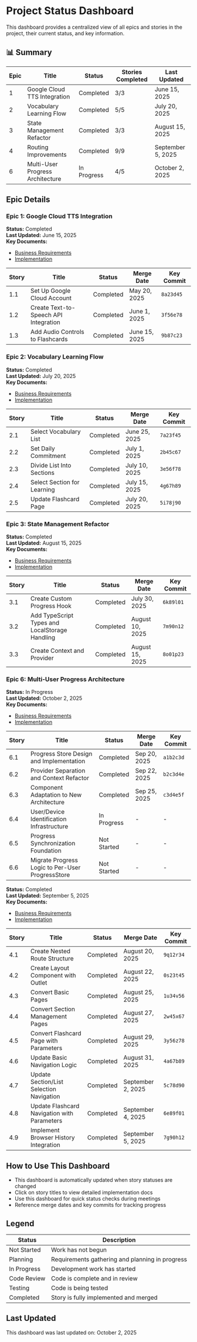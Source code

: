 # Project Status Dashboard

This dashboard provides a centralized view of all epics and stories in the project, their current status, and key information.

## 📊 Summary

| Epic | Title                            | Status      | Stories Completed | Last Updated      |
| ---- | -------------------------------- | ----------- | ----------------- | ----------------- |
| 1    | Google Cloud TTS Integration     | Completed   | 3/3               | June 15, 2025     |
| 2    | Vocabulary Learning Flow         | Completed   | 5/5               | July 20, 2025     |
| 3    | State Management Refactor        | Completed   | 3/3               | August 15, 2025   |
| 4    | Routing Improvements             | Completed   | 9/9               | September 5, 2025 |
| 6    | Multi-User Progress Architecture | In Progress | 4/5               | October 2, 2025   |

## Epic Details

### Epic 1: Google Cloud TTS Integration

**Status:** Completed  
**Last Updated:** June 15, 2025  
**Key Documents:**

- [Business Requirements](./business-requirements/epic-1-google-cloud-tts-integration-template/README.md)
- [Implementation](./issue-implementation/epic-1-google-cloud-tts-integration/README.md)

| Story | Title                                 | Status    | Merge Date    | Key Commit |
| ----- | ------------------------------------- | --------- | ------------- | ---------- |
| 1.1   | Set Up Google Cloud Account           | Completed | May 20, 2025  | `8a23d45`  |
| 1.2   | Create Text-to-Speech API Integration | Completed | June 1, 2025  | `3f56e78`  |
| 1.3   | Add Audio Controls to Flashcards      | Completed | June 15, 2025 | `9b87c23`  |

### Epic 2: Vocabulary Learning Flow

**Status:** Completed  
**Last Updated:** July 20, 2025  
**Key Documents:**

- [Business Requirements](./business-requirements/epic-2-vocabulary-learning-flow-template/README.md)
- [Implementation](./issue-implementation/epic-2-vocabulary-learning-flow/README.md)

| Story | Title                       | Status    | Merge Date    | Key Commit |
| ----- | --------------------------- | --------- | ------------- | ---------- |
| 2.1   | Select Vocabulary List      | Completed | June 25, 2025 | `7a23f45`  |
| 2.2   | Set Daily Commitment        | Completed | July 1, 2025  | `2b45c67`  |
| 2.3   | Divide List Into Sections   | Completed | July 10, 2025 | `3e56f78`  |
| 2.4   | Select Section for Learning | Completed | July 15, 2025 | `4g67h89`  |
| 2.5   | Update Flashcard Page       | Completed | July 20, 2025 | `5i78j90`  |

### Epic 3: State Management Refactor

**Status:** Completed  
**Last Updated:** August 15, 2025  
**Key Documents:**

- [Business Requirements](./business-requirements/epic-3-state-management-refactor-template/README.md)
- [Implementation](./issue-implementation/epic-3-state-management-refactor/README.md)

| Story | Title                                          | Status    | Merge Date      | Key Commit |
| ----- | ---------------------------------------------- | --------- | --------------- | ---------- |
| 3.1   | Create Custom Progress Hook                    | Completed | July 30, 2025   | `6k89l01`  |
| 3.2   | Add TypeScript Types and LocalStorage Handling | Completed | August 10, 2025 | `7m90n12`  |
| 3.3   | Create Context and Provider                    | Completed | August 15, 2025 | `8o01p23`  |

### Epic 6: Multi-User Progress Architecture

**Status:** In Progress  
**Last Updated:** October 2, 2025  
**Key Documents:**

- [Business Requirements](./business-requirements/epic-6-multi-user-progress-architecture/README.md)
- [Implementation](./issue-implementation/epic-6-multi-user-progress-architecture/README.md)

| Story | Title                                            | Status      | Merge Date   | Key Commit |
| ----- | ------------------------------------------------ | ----------- | ------------ | ---------- |
| 6.1   | Progress Store Design and Implementation         | Completed   | Sep 20, 2025 | `a1b2c3d`  |
| 6.2   | Provider Separation and Context Refactor         | Completed   | Sep 22, 2025 | `b2c3d4e`  |
| 6.3   | Component Adaptation to New Architecture         | Completed   | Sep 25, 2025 | `c3d4e5f`  |
| 6.4   | User/Device Identification Infrastructure        | In Progress | -            | -          |
| 6.5   | Progress Synchronization Foundation              | Not Started | -            | -          |
| 6.6   | Migrate Progress Logic to Per-User ProgressStore | Not Started | -            | -          |

**Status:** Completed  
**Last Updated:** September 5, 2025  
**Key Documents:**

- [Business Requirements](./business-requirements/epic-4-routing-improvements-template/README.md)
- [Implementation](./issue-implementation/epic-4-routing-improvements/README.md)

| Story | Title                                       | Status    | Merge Date        | Key Commit |
| ----- | ------------------------------------------- | --------- | ----------------- | ---------- |
| 4.1   | Create Nested Route Structure               | Completed | August 20, 2025   | `9q12r34`  |
| 4.2   | Create Layout Component with Outlet         | Completed | August 22, 2025   | `0s23t45`  |
| 4.3   | Convert Basic Pages                         | Completed | August 25, 2025   | `1u34v56`  |
| 4.4   | Convert Section Management Pages            | Completed | August 27, 2025   | `2w45x67`  |
| 4.5   | Convert Flashcard Page with Parameters      | Completed | August 29, 2025   | `3y56z78`  |
| 4.6   | Update Basic Navigation Logic               | Completed | August 31, 2025   | `4a67b89`  |
| 4.7   | Update Section/List Selection Navigation    | Completed | September 2, 2025 | `5c78d90`  |
| 4.8   | Update Flashcard Navigation with Parameters | Completed | September 4, 2025 | `6e89f01`  |
| 4.9   | Implement Browser History Integration       | Completed | September 5, 2025 | `7g90h12`  |

## How to Use This Dashboard

- This dashboard is automatically updated when story statuses are changed
- Click on story titles to view detailed implementation docs
- Use this dashboard for quick status checks during meetings
- Reference merge dates and key commits for tracking progress

## Legend

| Status      | Description                                     |
| ----------- | ----------------------------------------------- |
| Not Started | Work has not begun                              |
| Planning    | Requirements gathering and planning in progress |
| In Progress | Development work has started                    |
| Code Review | Code is complete and in review                  |
| Testing     | Code is being tested                            |
| Completed   | Story is fully implemented and merged           |

## Last Updated

This dashboard was last updated on: October 2, 2025
